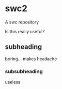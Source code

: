 # swc2
A swc repository

Is this really useful?

## subheading

boring... makes headache

### subsubheading

useless
